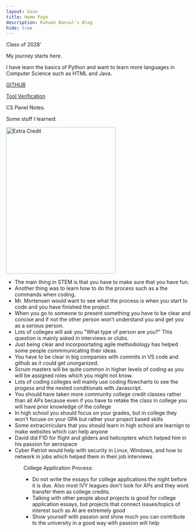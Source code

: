 ```yaml
---
layout: base
title: Home Page
description: Ruhaan Bansal's Blog
hide: true
---
```

Class of 2028'

My journey starts here.

I have learn the basics of Python and want to learn more languages in Computer Science such as HTML and Java. 

[GITHUB](https://github.com/Ruhaan-Bansal)

[Tool Verification](https://ruhaan-bansal.github.io/Ruhaan-B-Blog/devops/tools/verify)

CS Panel Notes.

Some stuff I learned: 

<img alt ="Extra Credit" src="https://github.com/user-attachments/assets/e34cf8d8-7f18-442d-9296-d7dde1834abb" width="300" height="400">

<ul>
    <li>The main thing in STEM is that you have to make sure that you have fun.</li>
    <li>Another thing was to learn how to do the process such as a the commands when coding.</li>
    <li>Mr. Mortensen would want to see what the process is when you start to code and you have finished the project.</li> 
    <li>When you go to someone to present something you have to be clear and concise and if not the other person won't understand you and get you as a serious person.</li> 
    <li>Lots of colleges will ask you "What type of person are you?" This question is mainly asked in interviews or clubs.</li> 
    <li>Just being clear and incorpoortating agile methodiology has helped some people commmunicating their ideas.</li>
    <li>You have to be clear in big companies with commits in VS code and github as it could get unorganized.</li>
    <li>Scrum masters will be quite common in higher levels of coding as you will be assigned roles which you might not know.</li>
    <li>Lots of coding colleges will mainly use coding flowcharts to see the progess and the nested conditionals with Javascript. </li>
    <li>You should have taken more community college credit classes rather than all APs because even if you have to retake the class in college you will have prior knowledge of the college</li>
    <li>In high school you should focus on your grades, but in college they won't focuse on your GPA but rather your project based skills</li>
    <li>Some extracirriculars that you should learn in high school are learnign to make websites which can help anyone </li>
    <li>David did F1D for flight and gliders and helicopters which helped him in his passion for aerospace</li>
    <li>Cyber Patriot would help with security in Linux, Windows, and how to network in jobs which helped them in their job interviews </li>
<ul>
College Application Process: 
<ul>
    <li>Do not write the essays for college applications the night before it is due. Also most IVY leagues don't look for APs and they wont transfer them as college credits.</li>
    <li>Talking with other people about projects is good for college application essays, but projects that connect issues/topics of interest such as AI are extremely good </li>
    <li>Show yourself with passion and show much you can contribute to the university in a good way with passion will help</li>

</ul>

